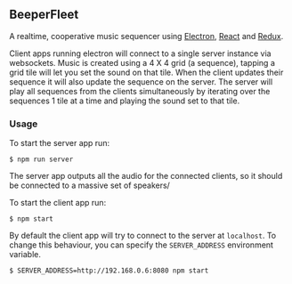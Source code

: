 ## BeeperFleet

A realtime, cooperative music sequencer using [Electron][electron], [React][react] and [Redux][redux].

Client apps running electron will connect to a single server instance via websockets.
Music is created using a 4 X 4 grid (a sequence), tapping a grid tile will let you
set the sound on that tile.
When the client updates their sequence it will also update the sequence
on the server. The server will play all sequences from the clients simultaneously
by iterating over the sequences 1 tile at a time and playing the sound
set to that tile.

### Usage

To start the server app run:  

`$ npm run server`

The server app outputs all the audio for the connected clients, so it
should be connected to a massive set of speakers/

To start the client app run:

`$ npm start`

By default the client app will try to connect to the server at `localhost`. 
To change this behaviour, you can specify the `SERVER_ADDRESS`
environment variable.

`$ SERVER_ADDRESS=http://192.168.0.6:8080 npm start`




[electron]: http://electron.atom.io/
[react]: https://facebook.github.io/react/
[redux]: http://redux.js.org/

